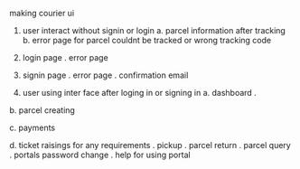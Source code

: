  making courier ui

 1. user interact without signin or login
    a. parcel information after tracking
    b. error page for parcel couldnt be tracked or wrong tracking code

 2. login page
    . error page

 3. signin page
    . error page
    . confirmation email

 4. user using inter face after loging in or signing in
   a. dashboard
      .    

   b. parcel creating

   c. payments

   d. ticket raisings for any requirements
      . pickup
      . parcel return
      . parcel query
      . portals password change
      . help for using portal
